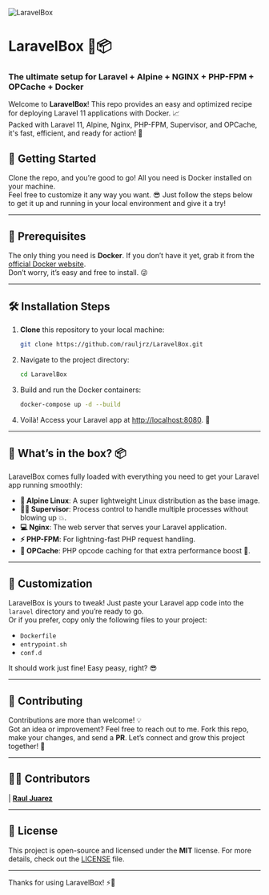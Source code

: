 
![LaravelBox](https://raw.githubusercontent.com/rauljrz/LaravelBox/main/docs/banner.png)  
# LaravelBox 🚀📦  

### The ultimate setup for Laravel + Alpine + NGINX + PHP-FPM + OPCache + Docker

Welcome to **LaravelBox**! This repo provides an easy and optimized recipe for deploying Laravel 11 applications with Docker. 📈  
Packed with Laravel 11, Alpine, Nginx, PHP-FPM, Supervisor, and OPCache, it's fast, efficient, and ready for action! 🚀

## 🚀 Getting Started

Clone the repo, and you’re good to go! All you need is Docker installed on your machine.  
Feel free to customize it any way you want. 😎 Just follow the steps below to get it up and running in your local environment and give it a try!

---

## 🧰 Prerequisites
The only thing you need is **Docker**. If you don’t have it yet, grab it from the [official Docker website](https://www.docker.com/get-started).  
Don’t worry, it’s easy and free to install. 😜

---

## 🛠️ Installation Steps

1. **Clone** this repository to your local machine:

    ```bash
    git clone https://github.com/rauljrz/LaravelBox.git
    ```

2. Navigate to the project directory:

    ```bash
    cd LaravelBox 
    ```

3. Build and run the Docker containers:

    ```bash
    docker-compose up -d --build
    ```

4. Voilà! Access your Laravel app at [http://localhost:8080](http://localhost:8080). 🎉

---

## 🧳 What’s in the box? 📦

LaravelBox comes fully loaded with everything you need to get your Laravel app running smoothly:

- **🐧 Alpine Linux**: A super lightweight Linux distribution as the base image.
- **👨‍💼 Supervisor**: Process control to handle multiple processes without blowing up 💥.
- **💻 Nginx**: The web server that serves your Laravel application.
- **⚡ PHP-FPM**: For lightning-fast PHP request handling.
- **💾 OPCache**: PHP opcode caching for that extra performance boost 🚀.

---

## 🎨 Customization

LaravelBox is yours to tweak! Just paste your Laravel app code into the `laravel` directory and you’re ready to go.  
Or if you prefer, copy only the following files to your project:

- `Dockerfile`
- `entrypoint.sh`
- `conf.d`

It should work just fine! Easy peasy, right? 😎

---

## 🤝 Contributing

Contributions are more than welcome! 💡  
Got an idea or improvement? Feel free to reach out to me. Fork this repo, make your changes, and send a **PR**. Let’s connect and grow this project together! 💪

---

## 👨‍💻 Contributors

| <a href="http://rauljrz.github.io" target="_blank">**Raul Juarez**</a>  

---

## 📜 License

This project is open-source and licensed under the **MIT** license. For more details, check out the [LICENSE](LICENSE) file.

---

Thanks for using LaravelBox! ⚡🚀
